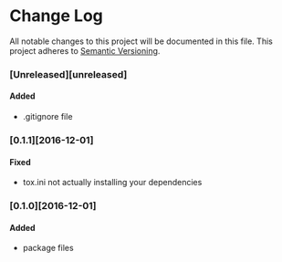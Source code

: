 # Change Log
All notable changes to this project will be documented in this file.
This project adheres to [Semantic Versioning](http://semver.org/).

### [Unreleased][unreleased]

#### Added
- .gitignore file

### [0.1.1][2016-12-01]

#### Fixed
- tox.ini not actually installing your dependencies

### [0.1.0][2016-12-01]

#### Added
- package files
